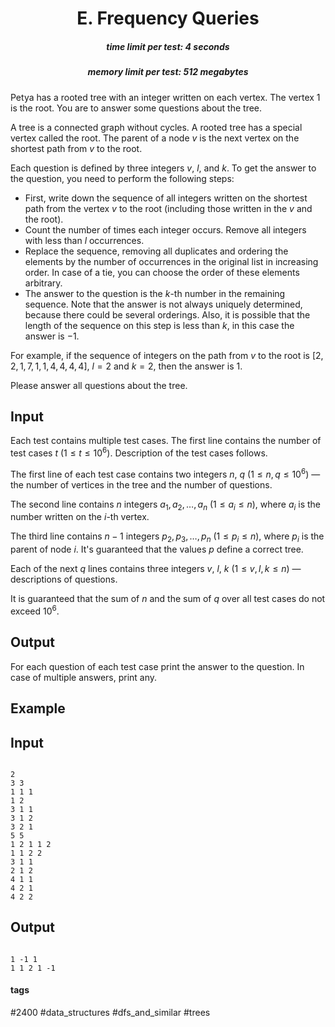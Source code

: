 <h1 style='text-align: center;'> E. Frequency Queries</h1>

<h5 style='text-align: center;'>time limit per test: 4 seconds</h5>
<h5 style='text-align: center;'>memory limit per test: 512 megabytes</h5>

Petya has a rooted tree with an integer written on each vertex. The vertex $1$ is the root. You are to answer some questions about the tree.

A tree is a connected graph without cycles. A rooted tree has a special vertex called the root. The parent of a node $v$ is the next vertex on the shortest path from $v$ to the root.

Each question is defined by three integers $v$, $l$, and $k$. To get the answer to the question, you need to perform the following steps: 

* First, write down the sequence of all integers written on the shortest path from the vertex $v$ to the root (including those written in the $v$ and the root).
* Count the number of times each integer occurs. Remove all integers with less than $l$ occurrences.
* Replace the sequence, removing all duplicates and ordering the elements by the number of occurrences in the original list in increasing order. In case of a tie, you can choose the order of these elements arbitrary.
* The answer to the question is the $k$-th number in the remaining sequence. Note that the answer is not always uniquely determined, because there could be several orderings. Also, it is possible that the length of the sequence on this step is less than $k$, in this case the answer is $-1$.

For example, if the sequence of integers on the path from $v$ to the root is $[2, 2, 1, 7, 1, 1, 4, 4, 4, 4]$, $l = 2$ and $k = 2$, then the answer is $1$.

Please answer all questions about the tree.

## Input

Each test contains multiple test cases. The first line contains the number of test cases $t$ ($1 \leq t \leq 10^6$). Description of the test cases follows.

The first line of each test case contains two integers $n$, $q$ ($1 \leq n, q \leq 10^6$) — the number of vertices in the tree and the number of questions.

The second line contains $n$ integers $a_1, a_2, \ldots, a_n$ ($1 \leq a_i \leq n$), where $a_i$ is the number written on the $i$-th vertex.

The third line contains $n-1$ integers $p_2, p_3, \ldots, p_n$ ($1 \leq p_i \leq n$), where $p_i$ is the parent of node $i$. It's guaranteed that the values $p$ define a correct tree.

Each of the next $q$ lines contains three integers $v$, $l$, $k$ ($1 \leq v, l, k \leq n$) — descriptions of questions.

It is guaranteed that the sum of $n$ and the sum of $q$ over all test cases do not exceed $10^6$.

## Output

For each question of each test case print the answer to the question. In case of multiple answers, print any.

## Example

## Input


```

2
3 3
1 1 1
1 2
3 1 1
3 1 2
3 2 1
5 5
1 2 1 1 2
1 1 2 2
3 1 1
2 1 2
4 1 1
4 2 1
4 2 2

```
## Output


```

1 -1 1 
1 1 2 1 -1 

```


#### tags 

#2400 #data_structures #dfs_and_similar #trees 
